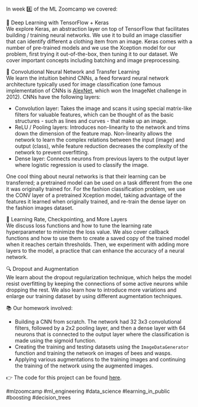In week 8️⃣ of the ML Zoomcamp we covered:

🚀 Deep Learning with TensorFlow + Keras  
We explore Keras, an abstraction layer on top of TensorFlow that facilitates building / training neural networks. We use it to build an image classifier that can identify different a clothing item from an image. Keras comes with a number of pre-trained models and we use the Xception model for our problem, first trying it out-of-the-box, then tuning it to our dataset. We cover important concepts including batching and image preprocessing.

🧠 Convolutional Neural Network and Transfer Learning  
We learn the intuition behind CNNs, a feed forward neural network architecture typically used for image classification (one famous implementation of CNNs is [AlexNet](https://en.wikipedia.org/wiki/AlexNet), which won the ImageNet challenge in 2012). CNNs have the following layers:

* Convolution layer: Takes the image and scans it using special matrix-like filters for valuable features, which can be thought of as the basic structures - such as lines and curves - that make up an image. 
* ReLU / Pooling layers: Introduces non-linearity to the network and trims down the dimension of the feature map. Non-linearity allows the network to learn the complex relations between the input (image) and output (class), while feature reduction decreases the complexity of the network to prevent overfitting.
* Dense layer: Connects neurons from previous layers to the output layer where logistic regression is used to classify the image. 

One cool thing about neural networks is that their learning can be transferred; a pretrained model can be used on a task different from the one it was originally trained for. For the fashion classification problem, we use the CONV layer of a pretrained Xception model, taking advantage of the features it learned when originally trained, and re-train the dense layer on the fashion images dataset.

🔄 Learning Rate, Checkpointing, and More Layers  
We discuss loss functions and how to tune the learning rate hyperparameter to minimize the loss value. We also cover callback functions and how to use them to create a saved copy of the trained model when it reaches certain thresholds. Then, we experiment with adding more layers to the model, a practice that can enhance the accuracy of a neural network.

🔍 Dropout and Augmentation  
We learn about the dropout regularization technique, which helps the model resist overfitting by keeping the connections of some active neurons while dropping the rest. We also learn how to introduce more variations and enlarge our training dataset by using different augmentation techniques.

📚 Our homework involved:  

* Building a CNN from scratch. The network had 32 3x3 convolutional filters, followed by a 2x2 pooling layer, and then a dense layer with 64 neurons that is connected to the output layer where the classification is made using the sigmoid function.
* Creating the training and testing datasets using the `ImageDataGenerator` function and training the network on images of bees and wasps.
* Applying various augmentations to the training images and continuing the training of the network using the augmented images.

👉 The code for this project can be found [here](https://github.com/el-grudge/mleng-zoomcamp/tree/main/week_8). 

#mlzoomcamp #ml_engineering #data_science #learning_in_public #boosting #decision_trees

